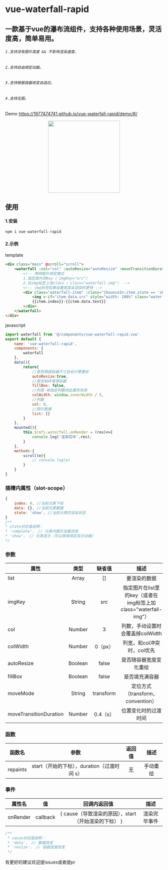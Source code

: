 # vue-waterfall-rapid
## 一款基于vue的瀑布流组件，支持各种使用场景，灵活度高，简单易用。
###### `1.支持没有图片高度 && 不影响渲染速度。`
###### `2.支持自由绑定动画。`
###### `3.支持根据容器改变自适应。`
###### `4.支持无图。`
Demo https://1977474741.github.io/vue-waterfall-rapid/demo/#/
<div align=center ><img width="230" height="230" src="https://pubser-res.zhenai.com/other/temp/202101/25/1616397889193.png"/></div>

## 使用
#### 1.安装
```javaScript
npm i vue-waterfall-rapid
```
#### 2.示例
template
```html
<div class="main" @scroll="scroll">
    <waterfall :col="col" :autoResize="autoResize" :moveTransitionDuration="0.4" :fillBox="fillBox" :col-width="colWidth" :list="list" ref="waterfall" imgKey="src">
        <!-- 两种图片绑定模式
        1.指定图片的Key（ imgKey="src"）
        2.在img标签上加class（ class="waterfall-img"） -->
        <!-- img标签如果设置宽高会渲染的更快 -->
        <div class="waterfall-item" :class="{bounceIn:item.state == 'show'}" slot-scope="item">
            <img v-if="item.data.src" style="width: 100%" class="waterfall-img" :src="item.data.src">
            {{item.index}}-{{item.data.text}}
        </div>
    </waterfall>
</div>
```

javascript
```javascript
import waterfall from '@/components/vue-waterfall-rapid.vue'
export default {
    name: 'vue-waterfall-rapid',
    components: {
        waterfall
    },
    data(){
        return{
            //是否根据容器尺寸自动计算重绘
            autoResize:true,
            //是否始终填满容器
            fillBox: false,
            //列宽-有指定列数则此属性失效
            colWidth: window.innerWidth / 5,
            //列数
            col: 0,
            //图片数据
            list: []
        }
    },
    mounted(){
        this.$refs.waterfall.onRender = (res)=>{
            console.log('渲染完毕',res);
        }
    },
    methods:{
        scroll(e){
            // console.log(e)
        }
    }
}

```
### 插槽内属性（slot-scope）
```javascript
{
    index: 0, //当前元素下标
    data: {}, //当前元素数据
    state: 'show', //当前元素的渲染状态
}
/**
* state对应值说明：
* 'complete'， // 元素内图片加载完成
* 'show'， // 元素显示（可以用来绑定显示动画）
*/
```

### 参数
| 属性           | 类型   | 缺省值  | 描述  |
| ------------- |:------:|:------:|:-----:|
| list      | Array  | []       |要渲染的数据|
| imgKey    | String | src      |指定图片在list里的key（或者在img标签上加 class="waterfall-img"）|
| col       | Number | 3        |列数，手动设置时会覆盖掉colWidth|
| colWidth  | Number | 0（px）  |列宽，和col冲突时，col优先|
| autoResize| Boolean | false   |是否随容器宽度变化重绘|
| fillBox   | Boolean | false   |是否填充满容器|
| moveMode  | String | transform |定位方式（transform、convention）|
| moveTransitionDuration| Number | 0.4（s）     |位置变化时的过渡时间|

### 函数
| 函数名         | 参数          | 返回值  |描述|
| ------------- |:------:   |:------:|:------:|
| repaints      |  start（开始的下标），duration（过渡时间 s）  |   无   |手动重绘|

### 事件
| 属性名         | 值  | 回调内返回值  |描述|
| ------------- |:------:|:------:|:------:|
| onRender      |  callback  |   { cause（导致渲染的原因），start（开始渲染的下标） }   |渲染完毕事件|

```javascript
/**
 * cause对应值说明：
 * 'data'， // 数据改变
 * 'resize'， // 容器宽度改变
 */
```

有更好的建议欢迎提issues或者提pr
